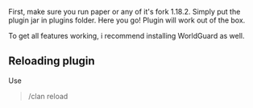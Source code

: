 First, make sure you run paper or any of it's fork 1.18.2.
Simply put the plugin jar in plugins folder.
Here you go! Plugin will work out of the box.

To get all features working, i recommend installing WorldGuard as well.

## Reloading plugin
Use
> /clan reload